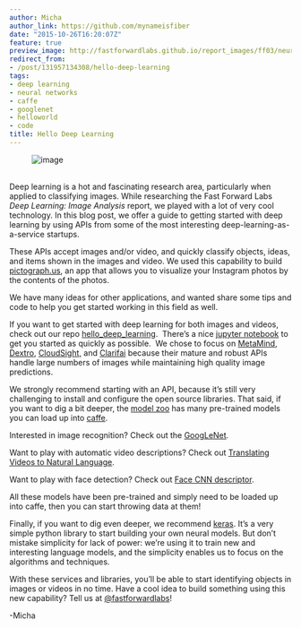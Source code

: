 ```yaml
---
author: Micha
author_link: https://github.com/mynameisfiber
date: "2015-10-26T16:20:07Z"
feature: true
preview_image: http://fastforwardlabs.github.io/report_images/ff03/neural_net_overview.png
redirect_from:
- /post/131957134308/hello-deep-learning
tags:
- deep learning
- neural networks
- caffe
- googlenet
- helloworld
- code
title: Hello Deep Learning
---
```


<figure data-orig-width="610" data-orig-height="420" class="tmblr-full"><img src="http://68.media.tumblr.com/eabecd03e32522e28f0f6012580b7c35/tumblr_inline_nwu59mZS4C1ta78fg_540.png" alt="image" data-orig-width="610" data-orig-height="420"/></figure><p><b><br/></b>Deep learning is a hot and fascinating research area, particularly when applied to classifying images. While researching the Fast Forward Labs <i>Deep Learning: Image Analysis</i> report, we played with a lot of very cool technology. In this blog post, we offer a guide to getting started with deep learning by using APIs from some of the most interesting deep-learning-as-a-service startups.<b><br/></b></p><p>These APIs accept images and/or video, and quickly classify objects, ideas, and items shown in the images and video. We used this capability to build <a href="http://pictograph.us">pictograph.us</a>, an app that allows you to visualize your Instagram photos by the contents of the photos.</p><p>We have many ideas for other applications, and wanted share some tips and code to help you get started working in this field as well. </p><p>If you want to get started with deep learning for both images and videos, check out our repo <a href="https://github.com/fastforwardlabs/hello_deep_learning">hello_deep_learning</a>.  There’s a nice <a href="https://github.com/fastforwardlabs/hello_deep_learning/blob/master/hello_deep_learning.ipynb">jupyter notebook</a> to get you started as quickly as possible.  We chose to focus on <a href="https://www.metamind.io/">MetaMind</a>, <a href="https://www.dextro.co/">Dextro</a>, <a href="http://cloudsightapi.com/">CloudSight,</a> and <a href="http://www.clarifai.com/">Clarifai</a> because their mature and robust APIs handle large numbers of images while maintaining high quality image predictions.</p><p>We strongly recommend starting with an API, because it’s still very challenging to install and configure the open source libraries. That said, if you want to dig a bit deeper, the <a href="https://github.com/BVLC/caffe/wiki/Model-Zoo">model zoo</a> has many pre-trained models you can load up into <a href="http://caffe.berkeleyvision.org">caffe</a>.  </p><p>Interested in image recognition? Check out the <a href="https://github.com/BVLC/caffe/wiki/Model-Zoo#googlenet-gpu-implementation-from-princeton">GoogLeNet</a>.  </p><p>Want to play with automatic video descriptions? Check out <a href="https://github.com/BVLC/caffe/wiki/Model-Zoo#translating-videos-to-natural-language">Translating Videos to Natural Language</a>.  </p><p>Want to play with face detection? Check out <a href="https://github.com/BVLC/caffe/wiki/Model-Zoo#vgg-face-cnn-descriptor">Face CNN descriptor</a>.  </p><p>All these models have been pre-trained and simply need to be loaded up into caffe, then you can start throwing data at them!</p><p>Finally, if you want to dig even deeper, we recommend <a href="http://keras.io/">keras</a>. It’s a very simple python library to start building your own neural models. But don’t mistake simplicity for lack of power: we’re using it to train new and interesting language models, and the simplicity enables us to focus on the algorithms and techniques.</p><p>With these services and libraries, you’ll be able to start identifying objects in images or videos in no time. Have a cool idea to build something using this new capability? Tell us at <a href="http://twitter.com/fastforwardlabs">@fastforwardlabs</a>!</p><p>-Micha</p>
